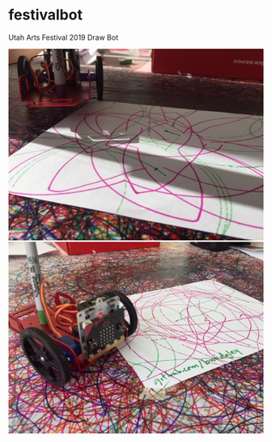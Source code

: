 # festivalbot
Utah Arts Festival 2019 Draw Bot

![Flowerpetal](IMG_6214.JPG)
![Readypic](IMG_6211.JPG)

